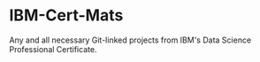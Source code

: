 # IBM-Cert-Mats
Any and all necessary Git-linked projects from IBM's Data Science Professional Certificate.
